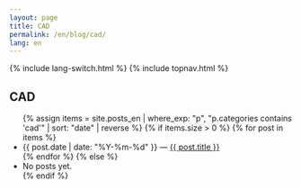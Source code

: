 ```yaml
---
layout: page
title: CAD
permalink: /en/blog/cad/
lang: en
---
```


{% include lang-switch.html %} 
{% include topnav.html %}

<h2>CAD</h2>
<ul>
{% assign items = site.posts_en | where_exp: "p", "p.categories contains 'cad'" | sort: "date" | reverse %}
{% if items.size > 0 %}
  {% for post in items %}
    <li><span class="muted">{{ post.date | date: "%Y-%m-%d" }}</span> — <a href="{{ post.url | relative_url }}">{{ post.title }}</a></li>
  {% endfor %}
{% else %}
  <li>No posts yet.</li>
{% endif %}
</ul>
